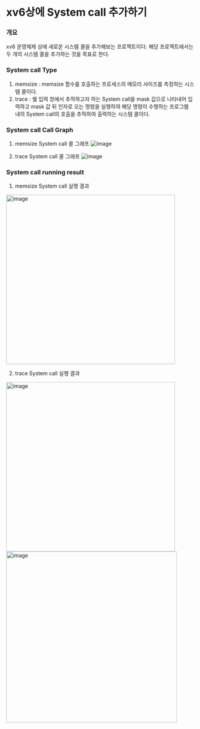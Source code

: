 # xv6상에 System call 추가하기

### 개요
xv6 운영체제 상에 새로운 시스템 콜을 추가해보는 프로젝트이다.
해당 프로젝트에서는 두 개의 시스템 콜을 추가하는 것을 목표로 한다.

### System call Type
1. memsize : memsize 함수를 호출하는 프로세스의 메모리 사이즈를 측정하는 시스템 콜이다.
2. trace : 쉘 입력 창에서 추적하고자 하는 System call을 mask 값으로 나타내어 입력하고 mask 값 뒤 인자로 오는 명령을 실행하여 해당 명령이 수행하는 프로그램 내의 System call의 호출을 추적하여 출력하는 시스템 콜이다.

### System call Call Graph
1. memsize System call 콜 그래프
![image](https://user-images.githubusercontent.com/64363668/235918602-f9d48a04-a4bd-46dd-afef-6ae9c2ebd818.jpeg)

2. trace System call 콜 그래프
![image](https://user-images.githubusercontent.com/64363668/235918648-2b057895-aa35-417d-b117-ae6078a91c45.jpeg)


### System call running result
1. memsize System call 실행 결과
<img width="452" alt="image" src="https://user-images.githubusercontent.com/64363668/235919551-5ede0cdc-4f55-4d64-b2e7-8e7e878155f7.png">

2. trace System call 실행 결과
<img width="452" alt="image" src="https://user-images.githubusercontent.com/64363668/235919737-ce26b225-c007-45c0-b0c4-188e52cda228.png">
<img width="457" alt="image" src="https://user-images.githubusercontent.com/64363668/235919825-e2302cfd-5bba-4a19-8398-32f373f18c88.png">
